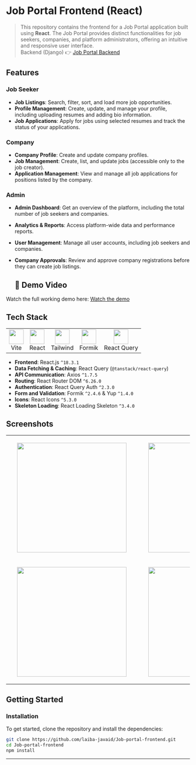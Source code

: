 # Job Portal Frontend (React)
>This repository contains the frontend for a Job Portal application built using **React**. The Job Portal provides distinct functionalities for job seekers, companies, and platform administrators, offering an intuitive and responsive user interface.  
Backend (Django) 👉 [Job Portal Backend](https://github.com/laiba-javaid/Job-portal-backend.git)

## Features

### Job Seeker
- **Job Listings**: Search, filter, sort, and load more job opportunities.
- **Profile Management**: Create, update, and manage your profile, including uploading resumes and adding bio information.
- **Job Applications**: Apply for jobs using selected resumes and track the status of your applications.

### Company
- **Company Profile**: Create and update company profiles.
- **Job Management**: Create, list, and update jobs (accessible only to the job creator).
- **Application Management**: View and manage all job applications for positions listed by the company.

### Admin
- **Admin Dashboard**: Get an overview of the platform, including the total number of job seekers and companies.
- **Analytics & Reports**: Access platform-wide data and performance reports.
- **User Management**: Manage all user accounts, including job seekers and companies.
- **Company Approvals**: Review and approve company registrations before they can create job listings.

  ## 🎥 Demo Video

Watch the full working demo here: [Watch the demo](https://drive.google.com/file/d/1-ZFEBJVTbeBnlpLffAYIa6Cv7TW6LtLP/view?usp=sharing)

## Tech Stack

<table>
    <tr>
        <td align="center">
            <img height="40"
                src="https://github-production-user-asset-6210df.s3.amazonaws.com/62091613/261395532-b40892ef-efb8-4b0e-a6b5-d1cfc2f3fc35.png">
            <br>Vite
        </td>
        <td align="center">
            <img height="40"
                src="https://user-images.githubusercontent.com/25181517/183897015-94a058a6-b86e-4e42-a37f-bf92061753e5.png">
            <br>React
        </td>
        <td align="center">
            <img height="40"
                src="https://user-images.githubusercontent.com/25181517/202896760-337261ed-ee92-4979-84c4-d4b829c7355d.png">
            <br>Tailwind
        </td>
        <td align="center">
            <img height="40"
                src="https://github.com/user-attachments/assets/c792694c-66a5-482a-a7b8-15684e95cb89">
            <br>Formik
        </td>
        <td align="center">
            <img height="40"
                src="https://github.com/user-attachments/assets/a3e40bf1-82d5-4907-b3bd-10d2eb4b00f5">
            <br>React Query
        </td>
    </tr>
</table>

- **Frontend**: React.js `^18.3.1`
- **Data Fetching & Caching**: React Query (`@tanstack/react-query`)
- **API Communication**: Axios `^1.7.5`
- **Routing**: React Router DOM `^6.26.0`
- **Authentication**: React Query Auth `^2.3.0`
- **Form and Validation**: Formik `^2.4.6` & Yup `^1.4.0`
- **Icons**: React Icons `^5.3.0`
- **Skeleton Loading**: React Loading Skeleton `^3.4.0`

## Screenshots
<table>
    <tr>
        <td style="padding: 20px 30px;">
            <img height="300"
                src="https://github.com/user-attachments/assets/c87b3b08-6249-48e5-b392-8e839a89ac1b">
        </td>
        <td style="padding: 20px 30px;">
            <img height="300"
                src="https://github.com/user-attachments/assets/1fd18b4e-0177-4623-9ecc-78b99e819759">
        </td>
    </tr>
    <tr>
        <td style="padding: 20px 30px;">
            <img height="300"
                src="https://github.com/user-attachments/assets/46e50c9a-d894-4008-a12d-0f1c5819940c">
        </td>
        <td style="padding: 20px 30px;">
            <img height="300"
                src="https://github.com/user-attachments/assets/8c55feb1-d911-4f93-af11-561d2225fefc">
        </td>
    </tr>
</table>

## Getting Started

### Installation
To get started, clone the repository and install the dependencies:

```bash
git clone https://github.com/laiba-javaid/Job-portal-frontend.git
cd Job-portal-frontend
npm install
```
-----
